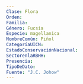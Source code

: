 ```yaml
---
Clase: Flora
Orden: 
Familia: 
Género: Fucsia
Especie: magellanica
NombreComún: Piñol
CategoríaUICN: 
EstadoConservaciónNacional: 
SectorenlaRBHH: 
Presencia: 
TipoDeDato: 
Fuente: "J.C. Johow"
---
```

